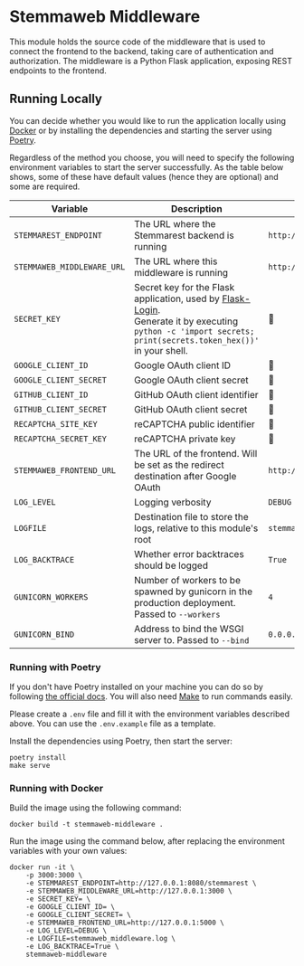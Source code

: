 # Stemmaweb Middleware

This module holds the source code of the middleware that is used to connect the frontend to the backend, taking care
of authentication and authorization. The middleware is a Python Flask application, exposing REST endpoints to the
frontend.

## Running Locally

You can decide whether you would like to run the application locally using [Docker](https://www.docker.com/) or by
installing the dependencies and starting the server using [Poetry](https://python-poetry.org/).

Regardless of the method you choose, you will need to specify the following environment variables to start the server
successfully. As the table below shows, some of these have default values (hence they are optional) and some are
required.

| Variable                   | Description                                                                                                                                                                                                      | Default                            |
| -------------------------- | ---------------------------------------------------------------------------------------------------------------------------------------------------------------------------------------------------------------- | ---------------------------------- |
| `STEMMAREST_ENDPOINT`      | The URL where the Stemmarest backend is running                                                                                                                                                                  | `http://127.0.0.1:8080/stemmarest` |
| `STEMMAWEB_MIDDLEWARE_URL` | The URL where this middleware is running                                                                                                                                                                         | `http://127.0.0.1:3000`            |
| `SECRET_KEY`               | Secret key for the Flask application, used by [Flask-Login](https://github.com/maxcountryman/flask-login).<br />Generate it by executing `python -c 'import secrets; print(secrets.token_hex())'` in your shell. | 🚫                                 |
| `GOOGLE_CLIENT_ID`         | Google OAuth client ID                                                                                                                                                                                           | 🚫                                 |
| `GOOGLE_CLIENT_SECRET`     | Google OAuth client secret                                                                                                                                                                                       | 🚫                                 |
| `GITHUB_CLIENT_ID`         | GitHub OAuth client identifier                                                                                                                                                                                   | 🚫                                 |
| `GITHUB_CLIENT_SECRET`     | GitHub OAuth client secret                                                                                                                                                                                       | 🚫                                 |
| `RECAPTCHA_SITE_KEY`       | reCAPTCHA public identifier                                                                                                                                                                                      | 🚫                                 |
| `RECAPTCHA_SECRET_KEY`     | reCAPTCHA private key                                                                                                                                                                                            | 🚫                                 |
| `STEMMAWEB_FRONTEND_URL`   | The URL of the frontend. Will be set as the redirect destination after Google OAuth                                                                                                                              | `http://127.0.0.1:5000`            |
| `LOG_LEVEL`                | Logging verbosity                                                                                                                                                                                                | `DEBUG`                            |
| `LOGFILE`                  | Destination file to store the logs, relative to this module's root                                                                                                                                               | `stemmaweb_middleware.log`         |
| `LOG_BACKTRACE`            | Whether error backtraces should be logged                                                                                                                                                                        | `True`                             |
| `GUNICORN_WORKERS`         | Number of workers to be spawned by gunicorn in the production deployment. Passed to `--workers`                                                                                                                  | `4`                                |
| `GUNICORN_BIND`            | Address to bind the WSGI server to. Passed to `--bind`                                                                                                                                                           | `0.0.0.0:3000`                     |

### Running with Poetry

If you don't have Poetry installed on your machine you can do so by
following [the official docs](https://python-poetry.org/docs/#installing-with-the-official-installer). You will also
need [Make](https://www.gnu.org/software/make/) to run commands easily.

Please create a `.env` file and fill it with the environment variables described above. You can use the `.env.example`
file as a template.

Install the dependencies using Poetry, then start the server:

```shell
poetry install
make serve
```

### Running with Docker

Build the image using the following command:

```shell
docker build -t stemmaweb-middleware .
```

Run the image using the command below, after replacing the environment variables with your own values:

```shell
docker run -it \
    -p 3000:3000 \
	-e STEMMAREST_ENDPOINT=http://127.0.0.1:8080/stemmarest \
	-e STEMMAWEB_MIDDLEWARE_URL=http://127.0.0.1:3000 \
	-e SECRET_KEY= \
	-e GOOGLE_CLIENT_ID= \
	-e GOOGLE_CLIENT_SECRET= \
	-e STEMMAWEB_FRONTEND_URL=http://127.0.0.1:5000 \
	-e LOG_LEVEL=DEBUG \
	-e LOGFILE=stemmaweb_middleware.log \
	-e LOG_BACKTRACE=True \
	stemmaweb-middleware
```
